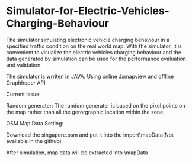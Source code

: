 # Simulator-for-Electric-Vehicles-Charging-Behaviour
The simulator simulating electronic vehicle charging behaviour in a specified traffic condition on the real world map. With the simulator, it is convenient to visualize the electric vehicles charging behaviour and the data generated by simulation can be used for the performance evaluation and validation.

The simulator is wrriten in JAVA. Using online Jxmapview and offline Graphhoper API 

Current Issue:

Random generater:
The random generater is based on the pixel points on the map  rather than all the gerorgraphic location within the zone.

OSM Map Data Setting:

Download the singapore.osm and put it into the import\mapData(Not available in the github)

After simulation, map data will be extracted into \mapData
